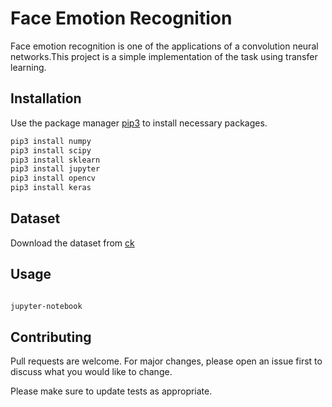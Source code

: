 # Face Emotion Recognition

Face emotion recognition is one of the applications of a convolution neural networks.This project is a simple implementation of the task using transfer learning.

## Installation

Use the package manager [pip3](https://pip.pypa.io/en/stable/) to install necessary packages.

```bash
pip3 install numpy
pip3 install scipy
pip3 install sklearn
pip3 install jupyter
pip3 install opencv
pip3 install keras
```

## Dataset

Download the dataset from [ck](http://www.consortium.ri.cmu.edu/ckagree/)

## Usage

```bash

jupyter-notebook
```

## Contributing
Pull requests are welcome. For major changes, please open an issue first to discuss what you would like to change.

Please make sure to update tests as appropriate.
